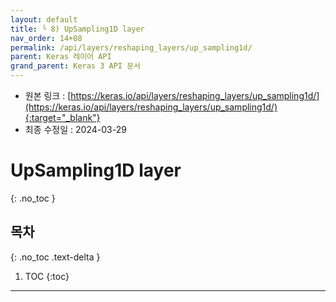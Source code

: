 ```yaml
---
layout: default
title: └ 8) UpSampling1D layer
nav_order: 14+08
permalink: /api/layers/reshaping_layers/up_sampling1d/
parent: Keras 레이어 API
grand_parent: Keras 3 API 문서
---
```


* 원본 링크 : [https://keras.io/api/layers/reshaping_layers/up_sampling1d/](https://keras.io/api/layers/reshaping_layers/up_sampling1d/){:target="_blank"}
* 최종 수정일 : 2024-03-29

# UpSampling1D layer
{: .no_toc }

## 목차
{: .no_toc .text-delta }

1. TOC
{:toc}

---
